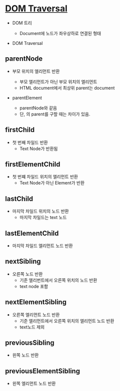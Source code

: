 # [DOM Traversal]

* DOM 트리
  * Document에 노드가 좌우상하로 연결된 형태

* DOM Traversal

## parentNode

* 부모 위치의 엘리먼트 반환
  * 부모 엘리먼트가 아닌 부모 위치의 엘리먼트
  * HTML document에서 최상위 parent는 document

* parentElement
  * parentNode와 같음
  * 단, <html>의 parent를 구할 때는 차이가 있음.

## firstChild

* 첫 번째 차일드 반환
  * Text Node가 반환됨

## firstElementChild

* 첫 번쨰 차일드 위치의 엘리먼트 반환
  * Text Node가 아닌 Element가 반환

## lastChild

* 마지막 차일드 위치의 노드 반환
  * 마지막 차일드는 text 노드

## lastElementChild

* 마지막 차일드 엘리먼트 노드 반환

## nextSibling

* 오른쪽 노드 반환
  * 기준 엘리번트에서 오른쪽 위치의 노드 반환
  * text node 포함

## nextElementSibling

* 오른쪽 엘리먼트 노드 반환
  * 기준 엘리먼트에서 오른쪽 위치의 엘리먼트 노드 반환
  * text노드 제외

## previousSibling

* 왼쪽 노드 반환

## previousElementSibling

* 왼쪽 엘리먼트 노드 반환

[DOM Traversal]: https://www.w3.org/TR/domcore/#traversal
